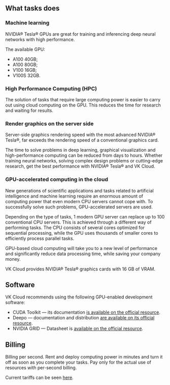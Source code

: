 ## What tasks does

### Machine learning

NVIDIA® Tesla® GPUs are great for training and inferencing deep neural networks with high performance.

The available GPU:

- A100 40GB;
- A100 80GB;
- V100 16GB;
- V100S 32GB.

### High Performance Computing (HPC)

The solution of tasks that require large computing power is easier to carry out using cloud computing on the GPU. This reduces the time for research and waiting for results.

### Render graphics on the server side

Server-side graphics rendering speed with the most advanced NVIDIA® Tesla®, far exceeds the rendering speed of a conventional graphics card.

The time to solve problems in deep learning, graphical visualization and high-performance computing can be reduced from days to hours. Whether training neural networks, solving complex design problems or cutting-edge research, get the best performance with NVIDIA® Tesla® and VK Cloud.

### GPU-accelerated computing in the cloud

New generations of scientific applications and tasks related to artificial intelligence and machine learning require an enormous amount of computing power that even modern CPU servers cannot cope with. To successfully solve such problems, GPU-accelerated servers are used.

Depending on the type of tasks, 1 modern GPU server can replace up to 100 conventional CPU servers. This is achieved through a different way of performing tasks. The CPU consists of several cores optimized for sequential processing, while the GPU uses thousands of smaller cores to efficiently process parallel tasks.

GPU-based cloud computing will take you to a new level of performance and significantly reduce data processing time, while saving your company money.

VK Cloud provides NVIDIA® Tesla® graphics cards with 16 GB of VRAM.

## Software

VK Cloud recommends using the following GPU-enabled development software:

- CUDA Toolkit — its documentation [is available on the official resource](https://developer.nvidia.com/cuda-toolkit).
- Deepo — documentation and distribution [are available on its official resource](https://github.com/ufoym/deepo).
- NVIDIA GRID — Datasheet is [available on the official resource](https://www.nvidia.com/ru-ru/design-visualization/technologies/grid-technology/).

## Billing

Billing per second. Rent and deploy computing power in minutes and turn it off as soon as you complete your tasks. Pay only for the actual use of resources with per-second billing.

Current tariffs can be seen [here](https://cloud.vk.com/cloud-gpu/).
